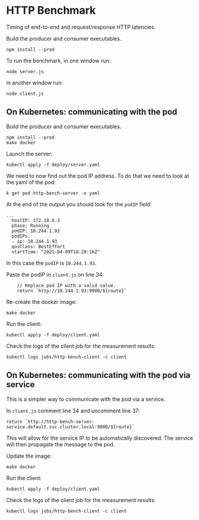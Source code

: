 # HTTP Benchmark
Timing of end-to-end and request/response HTTP latencies.


Build the producer and consumer executables.
```
npm install --prod
```

To run the benchmark, in one window run:
```
node server.js
```

in another window run:
```
node client.js
```

## On Kubernetes: communicating with the pod

Build the producer and consumer executables.
```
npm install --prod
make docker
```

Launch the server:
```
kubectl apply -f deploy/server.yaml
```

We need to now find out the pod IP address. To do that we need to look at the yaml of the pod:
```
k get pod http-bench-server -o yaml
```

At the end of the output you should look for the `podIP` field:
```
...
  hostIP: 172.18.0.3
  phase: Running
  podIP: 10.244.1.93
  podIPs:
  - ip: 10.244.1.93
  qosClass: BestEffort
  startTime: "2021-04-09T18:20:16Z"
```
In this case the `podIP` is `10.244.1.93`.

Paste the podIP in `client.js` on line 34:
```
    // Replace pod IP with a valid value.
    return `http://10.244.1.93:9000/${route}`
```

Re-create the docker image:
```
make docker
```

Run the client:
```
kubectl apply -f deploy/client.yaml
```

Check the logs of the client job for the measurement results:
```
kubectl logs jobs/http-bench-client -c client
```

## On Kubernetes: communicating with the pod via service

This is a simpler way to communicate with the pod via a service.

In `client.js` comment line 34 and uncomment line 37:
```
return `http://http-bench-server-service.default.svc.cluster.local:9000/${route}`
```

This will allow for the service IP to be automatically discovered. The service will then propagate the message to the pod.

Update the image:
```
make docker
```

Run the client:
```
kubectl apply -f deploy/client.yaml
```

Check the logs of the client job for the measurement results:
```
kubectl logs jobs/http-bench-client -c client
```